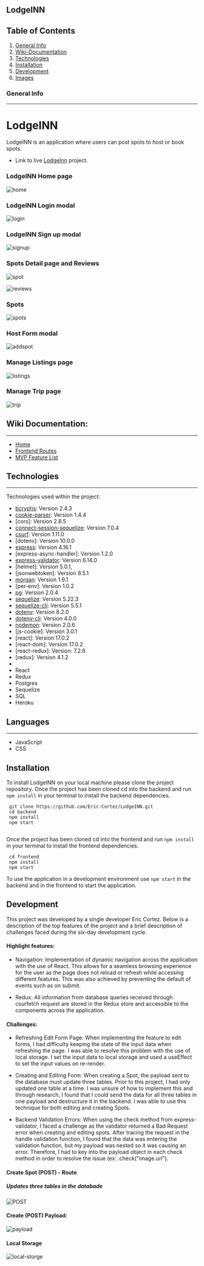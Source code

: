 ## LodgeINN
## Table of Contents 

1. [General Info](#general-info)
2. [Wiki-Documentation](#wiki-documentation)
3. [Technologies](#technologies)
4. [Installation](#installation)
5. [Development](#development)
6. [Images](#images)



### General Info 
***
# LodgeINN
LodgeINN is an application where users can post spots to host or book spots. 
* Link to live  [LodgeInn](https://lodgeinn.herokuapp.com/) project. 

### LodgeINN Home page
![home](https://user-images.githubusercontent.com/80999718/160439496-2ee6d3fb-06ea-4d3e-8c45-e953d1c0f987.png)

### LodgeINN Login modal
![login](https://user-images.githubusercontent.com/80999718/160440012-1394ebe6-7da3-4608-8ff5-c04678f08c8c.png)

### LodgeINN Sign up modal
![signup](https://user-images.githubusercontent.com/80999718/160439676-66696eb4-0c71-48aa-9f7c-4069658bc646.png)

### Spots Detail page and Reviews
![spot](https://user-images.githubusercontent.com/80999718/160440129-ee46a983-a166-4e9f-8fc2-473a1d61fddb.png)

![reviews](https://user-images.githubusercontent.com/80999718/160440256-9d8167a8-1cf8-4ee8-85fe-619a5b303fa6.png)

### Spots
![spots](https://user-images.githubusercontent.com/80999718/160440460-cd638cac-b581-4748-94dd-f8655d5177f0.png)

### Host Form modal
![addspot](https://user-images.githubusercontent.com/80999718/160440535-0a430ea4-3fee-42e9-9a5d-bf54af43ddf6.png)

### Manage Listings page
![listings](https://user-images.githubusercontent.com/80999718/160440684-a64fbd48-3536-420e-b4bc-14cc68234ee9.png)

### Manage Trip page
![trip](https://user-images.githubusercontent.com/80999718/160440932-b3d4ff20-8094-4509-9ec4-4d71b6e2d583.png)

## Wiki Documentation: 
***
* [Home](link)
* [Frontend Routes](link)
* [MVP Feature List](link)

## Technologies 
***
Technologies used within the project:
* [bcryptjs](https://www.npmjs.com/package/bcrypt): Version 2.4.3
* [cookie-parser](https://www.npmjs.com/package/cookie-parser): Version 1.4.4
* [cors]: Version 2.8.5
* [connect-session-sequelize](https://www.npmjs.com/package/connect-session-sequelize): Version 7.0.4
* [csurf](https://www.npmjs.com/package/csurf): Version 1.11.0
* [dotenv]: Version 10.0.0
* [express](https://expressjs.com/en/4x/api.html#express): Version 4.16.1
* [express-async-handler]: Version 1.2.0
* [express-validator](https://express-validator.github.io/docs/): Version  6.14.0
* [helmet]: Version 5.0.1,
* [jsonwebtoken]: Version 8.5.1
* [morgan](https://www.npmjs.com/package/morgan): Version 1.9.1
* [per-env]: Version 1.0.2
* [pg](https://www.npmjs.com/package/pg): Version 2.0.4
* [sequelize](https://sequelize.org/master/class/lib/sequelize.js~Sequelize.html): Version 5.22.3
* [sequelize-cli](https://sequelize.org/master/class/lib/sequelize.js~Sequelize.html): Version 5.5.1
* [dotenv](https://www.npmjs.com/package/dotenv): Version 8.2.0
* [dotenv-cli](https://www.npmjs.com/package/dotenv-cli): Version 4.0.0
* [nodemon](https://www.npmjs.com/package/nodemon): Version 2.0.6
* [js-cookie]: Version 3.0.1
* [react]: Version 17.0.2
* [react-dom]: Version 17.0.2
* [react-redux]: Version: 7.2.6
* [redux]: Version 4.1.2
* [redux-thunk]: 2.4.1
* React
* Redux
* Postgres
* Sequelize
* SQL
* Heroku

## Languages 
***
* JavaScript
* CSS


## Installation 
To install LodgeINN on your local machine please clone the project repository. 
Once the project has been cloned cd into the backend and run ```npm install``` in your terminal to install the backend dependencies.
```
 git clone https://github.com/Eric-Cortez/LodgeINN.git
 cd backend 
 npm install
 npm start
 
```
Once the project has been cloned cd into the frontend and run ```npm install``` in your terminal to install the frontend dependencies.
```
 cd frontend  
 npm install
 npm start
```
To use the application in a development environment use ```npm start``` in the backend and in the frontend to start the application. 


## Development 
This project was developed by a single developer Eric Cortez. Below is a description of the top features of the project and a brief description of challenges faced during the six-day development cycle. 
#### Highlight features: 

* Navigation: Implementation of dynamic navigation across the application with the use of React. This allows for a seamless browsing experience for the user as the page does not reload or refresh while accessing different features. This was also achieved by preventing the default of events such as on submit.

* Redux: All information from database queries received through csurfetch request are stored in the Redux store and accessible to the components across the application. 


#### Challenges:   
* Refreshing Edit Form Page: When implementing the feature to edit forms, I had difficulty keeping the state of the input data when refreshing the page. I was able to resolve this problem with the use of local storage. I set the input data to local storage and used a useEffect to set the input values on re-render. 

* Creating and Editing Form: When creating a Spot, the payload sent to the database must update three tables. Prior to this project, I had only updated one table at a time. I was unsure of how to implement this and through research, I found that I could send the data for all three tables in one payload and destructure it in the backend. I was able to use this technique for both editing and creating Spots.  

* Backend Validation Errors: When using the check method from express-validator, I faced a challenge as the validator returned a Bad Request error when creating and editing spots. After tracing the request in the handle validation function, I found that the data was entering the validation function, but my payload was nested so it was causing an error. Therefore, I had to key into the payload object in each check method in order to resolve the issue (ex: .check("image.url"). 


#### Create Spot (POST) - Route 
##### Updates three tables in the databade 
![POST](https://user-images.githubusercontent.com/80999718/149393907-3b1379f5-42ab-4583-9af3-add4150c93a6.png)

#### Create (POST) Payload: 
![payload](https://user-images.githubusercontent.com/80999718/149393791-1ed62d5a-0548-4a4a-8244-bbe9b6dc06a5.png)

#### Local Storage 
![local-storge](https://user-images.githubusercontent.com/80999718/149393856-ecc8252a-4d33-433c-8351-1be8485ee1b5.png)
